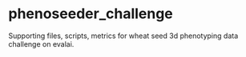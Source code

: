 # phenoseeder_challenge
Supporting files, scripts, metrics for wheat seed 3d phenotyping data challenge on evalai. 
